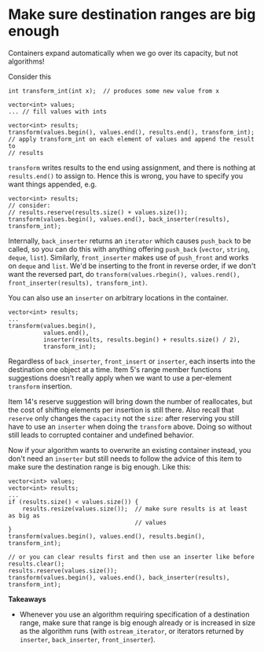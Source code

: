# Make sure destination ranges are big enough

Containers expand automatically when we go over its capacity, but not algorithms!

Consider this
```
int transform_int(int x);  // produces some new value from x

vector<int> values;
... // fill values with ints

vector<int> results;
transform(values.begin(), values.end(), results.end(), transform_int);
// apply transform_int on each element of values and append the result to
// results
```
`transform` writes results to the end using assignment, and there is nothing at `results.end()` to assign to.
Hence this is wrong, you have to specify you want things appended, e.g.
```
vector<int> results;
// consider:
// results.reserve(results.size() + values.size());
transform(values.begin(), values.end(), back_inserter(results), transform_int);
```
Internally, `back_inserter` returns an `iterator` which causes `push_back` to be called, so you can do this with anything offering `push_back` (`vector`, `string`, `deque`, `list`).
Similarly, `front_inserter` makes use of `push_front` and works on `deque` and `list`.
We'd be inserting to the front in reverse order, if we don't want the reversed part, do `transform(values.rbegin(), values.rend(), front_inserter(results), transform_int)`.

You can also use an `inserter` on arbitrary locations in the container.
```
vector<int> results;
...
transform(values.begin(),
          values.end(),
          inserter(results, results.begin() + results.size() / 2),
          transform_int);
```

Regardless of `back_inserter`, `front_insert` or `inserter`, each inserts into the destination one object at a time.
Item 5's range member functions suggestions doesn't really apply when we want to use a per-element `transform` insertion.

Item 14's reserve suggestion will bring down the number of reallocates, but the cost of shifting elements per insertion is still there.
Also recall that `reserve` only changes the `capacity` not the `size`: after reserving you still have to use an `inserter` when doing the `transform` above. Doing so without still leads to corrupted container and undefined behavior.

Now if your algorithm wants to overwrite an existing container instead, you don't need an `inserter` but still needs to follow the advice of this item to make sure the destination range is big enough.
Like this:
```
vector<int> values;
vector<int> results;
...
if (results.size() < values.size()) {
    results.resize(values.size());  // make sure results is at least as big as
                                    // values
}
transform(values.begin(), values.end(), results.begin(), transform_int);

// or you can clear results first and then use an inserter like before
results.clear();
results.reserve(values.size());
transform(values.begin(), values.end(), back_inserter(results), transform_int);
```

**Takeaways**
* Whenever you use an algorithm requiring specification of a destination range, make sure that range is big enough already or is increased in size as the algorithm runs (with `ostream_iterator`, or iterators returned by `inserter`, `back_inserter`, `front_inserter`).

